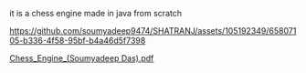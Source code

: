 it is a chess engine made in java from scratch


https://github.com/soumyadeep9474/SHATRANJ/assets/105192349/65807105-b336-4f58-95bf-b4a46d5f7398

[Chess_Engine_(Soumyadeep Das).pdf](https://github.com/soumyadeep9474/SHATRANJ/files/11938491/Chess_Engine_.Soumyadeep.Das.pdf)
